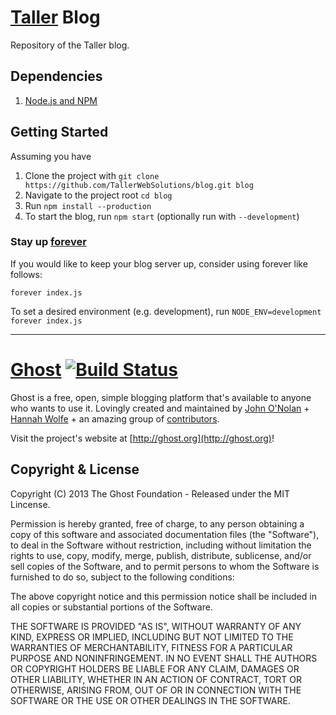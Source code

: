 # [Taller](http://taller.net.br/) Blog

Repository of the Taller blog.

## Dependencies

1. [Node.js and NPM](https://github.com/joyent/node/wiki/Installing-Node.js-via-package-manager)

## Getting Started

Assuming you have

1. Clone the project with `git clone https://github.com/TallerWebSolutions/blog.git blog`
2. Navigate to the project root `cd blog`
3. Run `npm install --production`
4. To start the blog, run `npm start` (optionally run with `--development`)


### Stay up [forever](https://github.com/nodejitsu/forever)

If you would like to keep your blog server up, consider using forever like follows:

`forever index.js`

To set a desired environment (e.g. development), run `NODE_ENV=development forever index.js`

------------------------------

# [Ghost](https://github.com/TryGhost/Ghost) [![Build Status](https://magnum.travis'-'ci.com/TryGhost/Ghost.png?token=hMRLUurj2P3wzBdscyQs&branch=master)](https://magnum.travis-ci.com/TryGhost/Ghost)

Ghost is a free, open, simple blogging platform that's available to anyone who wants to use it. Lovingly created and maintained by [John O'Nolan](http://twitter.com/JohnONolan) + [Hannah Wolfe](http://twitter.com/ErisDS) + an amazing group of [contributors](https://github.com/TryGhost/Ghost/contributors).

Visit the project's website at [http://ghost.org](http://ghost.org)!

## Copyright & License

Copyright (C) 2013 The Ghost Foundation - Released under the MIT Lincense.

Permission is hereby granted, free of charge, to any person obtaining a copy of this software and associated documentation files (the "Software"), to deal in the Software without restriction, including without limitation the rights to use, copy, modify, merge, publish, distribute, sublicense, and/or sell copies of the Software, and to permit persons to whom the Software is furnished to do so, subject to the following conditions:

The above copyright notice and this permission notice shall be included in all copies or substantial portions of the Software.

THE SOFTWARE IS PROVIDED "AS IS", WITHOUT WARRANTY OF ANY KIND, EXPRESS OR IMPLIED, INCLUDING BUT NOT LIMITED TO THE WARRANTIES OF MERCHANTABILITY, FITNESS FOR A PARTICULAR PURPOSE AND
NONINFRINGEMENT. IN NO EVENT SHALL THE AUTHORS OR COPYRIGHT HOLDERS BE LIABLE FOR ANY CLAIM, DAMAGES OR OTHER LIABILITY, WHETHER IN AN ACTION OF CONTRACT, TORT OR OTHERWISE, ARISING FROM, OUT OF OR IN CONNECTION WITH THE SOFTWARE OR THE USE OR OTHER DEALINGS IN THE SOFTWARE.